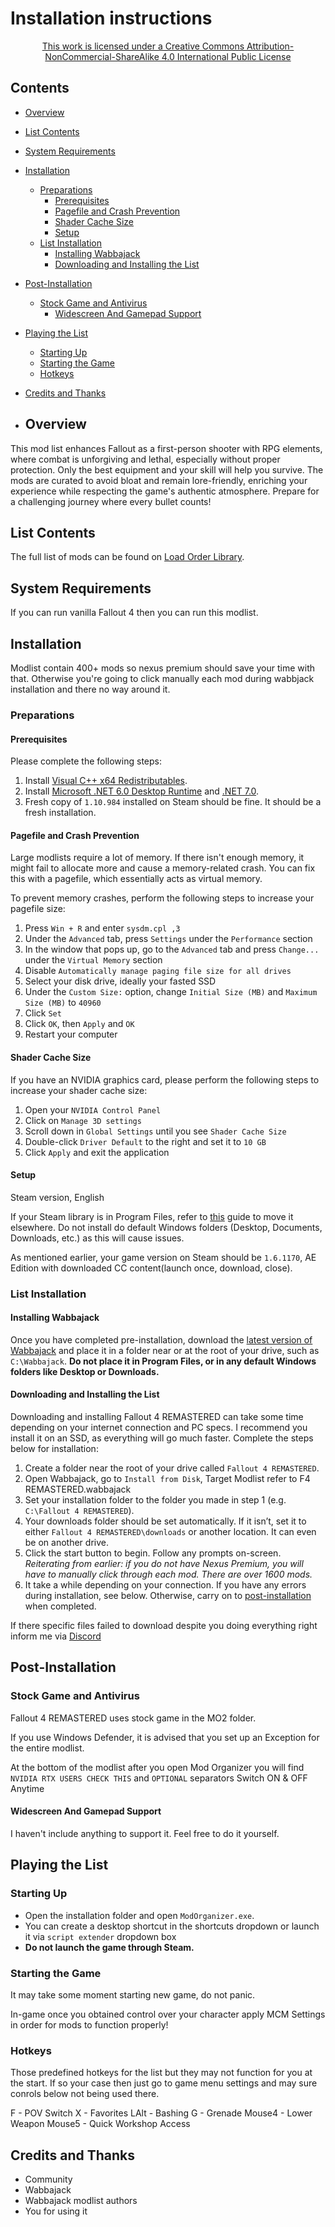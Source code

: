 # Installation instructions

<p align="center">
  <a href="https://creativecommons.org/licenses/by-nc-sa/4.0/">This work is licensed under a Creative Commons Attribution-NonCommercial-ShareAlike 4.0 International Public License</a>
</p>

## Contents
- [Overview](#overview)
- [List Contents](#list-contents)
- [System Requirements](#system-requirements)
- [Installation](#installation)
  - [Preparations](#preparations)
    - [Prerequisites](#prerequisites)
    - [Pagefile and Crash Prevention](#pagefile-and-crash-prevention)
    - [Shader Cache Size](#shader-cache-size)
    - [Setup](#setup)
  - [List Installation](#list-installation)
    - [Installing Wabbajack](#installing-wabbajack)
    - [Downloading and Installing the List](#downloading-and-installing-the-list)
- [Post-Installation](#post-installation)
  - [Stock Game and Antivirus](#stock-game-and-antivirus)
    - [Widescreen And Gamepad Support](#Widescreen-And-Gamepad-Support)
- [Playing the List](#playing-the-list)
  - [Starting Up](#starting-up)
  - [Starting the Game](#starting-the-game)
  - [Hotkeys](#hotkeys)
- [Credits and Thanks](#credits-and-thanks)

- ## Overview

This mod list enhances Fallout as a first-person shooter with RPG elements, where combat is unforgiving and lethal, especially without proper protection. Only the best equipment and your skill will help you survive. The mods are curated to avoid bloat and remain lore-friendly, enriching your experience while respecting the game's authentic atmosphere. Prepare for a challenging journey where every bullet counts!

## List Contents

The full list of mods can be found on [Load Order Library](https://loadorderlibrary.com/lists/fallout-4-remastered).

## System Requirements

If you can run vanilla Fallout 4 then you can run this modlist.

## Installation

Modlist contain 400+ mods so nexus premium should save your time with that. Otherwise you're going to click manually each mod during wabbjack installation and there no way around it.

### Preparations

#### Prerequisites

Please complete the following steps:
1. Install [Visual C++ x64 Redistributables](https://aka.ms/vs/17/release/vc_redist.x64.exe).
2. Install [Microsoft .NET 6.0 Desktop Runtime](https://dotnet.microsoft.com/en-us/download/dotnet/6.0/runtime) and [.NET 7.0](https://dotnet.microsoft.com/en-us/download/dotnet/7.0/runtime).
3. Fresh copy of `1.10.984` installed on Steam should be fine. It should be a fresh installation.

#### Pagefile and Crash Prevention

Large modlists require a lot of memory. If there isn't enough memory, it might fail to allocate more and cause a memory-related crash. You can fix this with a pagefile, which essentially acts as virtual memory.

To prevent memory crashes, perform the following steps to increase your pagefile size:
1. Press `Win + R` and enter `sysdm.cpl ,3`
2. Under the `Advanced` tab, press `Settings` under the `Performance` section
3. In the window that pops up, go to the `Advanced` tab and press `Change...` under the `Virtual Memory` section
4. Disable `Automatically manage paging file size for all drives`
5. Select your disk drive, ideally your fasted SSD
6. Under the `Custom Size:` option, change `Initial Size (MB)` and `Maximum Size (MB)` to `40960`
7. Click `Set`
8. Click `OK`, then `Apply` and `OK`
9. Restart your computer

#### Shader Cache Size

If you have an NVIDIA graphics card, please perform the following steps to increase your shader cache size:
1. Open your `NVIDIA Control Panel`
2. Click on `Manage 3D settings`
3. Scroll down in `Global Settings` until you see `Shader Cache Size`
4. Double-click `Driver Default` to the right and set it to `10 GB`
5. Click `Apply` and exit the application

#### Setup

Steam version, English

If your Steam library is in Program Files, refer to [this](https://github.com/LostDragonist/steam-library-setup-tool/wiki/Usage-Guide) guide to move it elsewhere. Do not install do default Windows folders (Desktop, Documents, Downloads, etc.) as this will cause issues.

As mentioned earlier, your game version on Steam should be `1.6.1170`, AE Edition with downloaded CC content(launch once, download, close).

### List Installation

#### Installing Wabbajack

Once you have completed pre-installation, download the [latest version of Wabbajack](https://www.wabbajack.org/) and place it in a folder near or at the root of your drive, such as `C:\Wabbajack`. **Do not place it in Program Files, or in any default Windows folders like Desktop or Downloads.**

#### Downloading and Installing the List

Downloading and installing Fallout 4 REMASTERED can take some time depending on your internet connection and PC specs. I recommend you install it on an SSD, as everything will go much faster. Complete the steps below for installation:
1. Create a folder near the root of your drive called `Fallout 4 REMASTERED`.
2. Open Wabbajack, go to `Install from Disk`, Target Modlist refer to F4 REMASTERED.wabbajack
3. Set your installation folder to the folder you made in step 1 (e.g. `C:\Fallout 4 REMASTERED`).
5. Your downloads folder should be set automatically. If it isn’t, set it to either `Fallout 4 REMASTERED\downloads` or another location. It can even be on another drive.
6. Click the start button to begin. Follow any prompts on-screen. *Reiterating from earlier: if you do not have Nexus Premium, you will have to manually click through each mod. There are over 1600 mods.*
7. It take a while depending on your connection. If you have any errors during installation, see below. Otherwise, carry on to [post-installation](#post-installation) when completed.

If there specific files failed to download despite you doing everything right inform me via [Discord](https://discord.gg/AHW33bnUb5)

## Post-Installation

### Stock Game and Antivirus

Fallout 4 REMASTERED uses stock game in the MO2 folder. 

If you use Windows Defender, it is advised that you set up an Exception for the entire modlist. 

At the bottom of the modlist after you open Mod Organizer you will find `NVIDIA RTX USERS CHECK THIS` and `OPTIONAL` separators
 Switch ON & OFF Anytime

#### Widescreen And Gamepad Support

I haven't include anything to support it. Feel free to do it yourself. 

## Playing the List

### Starting Up

- Open the installation folder and open `ModOrganizer.exe`.
- You can create a desktop shortcut in the shortcuts dropdown or launch it via `script extender` dropdown box 
- **Do not launch the game through Steam.**

### Starting the Game

It may take some moment starting new game, do not panic.

In-game once you obtained control over your character apply MCM Settings in order for mods to function properly!

### Hotkeys

Those predefined hotkeys for the list but they may not function for you at the start. If so your case then just go to game menu settings and may sure conrols below not being used there.

F - POV Switch
X - Favorites
LAlt - Bashing
G - Grenade
Mouse4 - Lower Weapon
Mouse5 - Quick Workshop Access

## Credits and Thanks

- Community
- Wabbajack
- Wabbajack modlist authors
- You for using it
